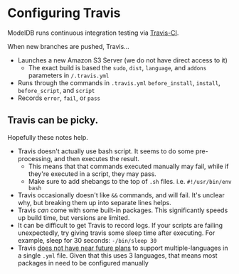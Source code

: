 # Configuring Travis

ModelDB runs continuous integration testing via [Travis-CI](https://travis-ci.org/mitdbg).

When new branches are pushed, Travis...

- Launches a new Amazon S3 Server (we do not have direct access to it)
    - The exact build is based the `sudo`, `dist`, `language`, and `addons` parameters in `/.travis.yml`
- Runs through the commands in `.travis.yml` `before_install`, `install`, `before_script`, and `script`
- Records `error`, `fail`, or `pass`

## Travis can be picky.

Hopefully these notes help.

- Travis doesn't actually use bash script. It seems to do some pre-processing, and then executes the result.
    - This means that that commands executed manually may fail, while if they're executed in a script, they may pass.
    - Make sure to add shebangs to the top of `.sh` files. i.e. `#!/usr/bin/env bash`
- Travis occasionally doesn't like `&&` commands, and will fail. It's unclear why, but breaking them up into separate lines helps.
- Travis *can* come with some built-in packages. This significantly speeds up build time, but versions are limited.
- It can be difficult to get Travis to record logs. If your scripts are failing unexpectedly, try giving travis some sleep time after executing.
    For example, sleep for 30 seconds: `-/bin/sleep 30`
- Travis [does not have near future plans](https://github.com/travis-ci/travis-ci/issues/4090) to support multiple-languages in a single `.yml` file. Given that this uses 3 languages, that means most packages in need to be configured manually
